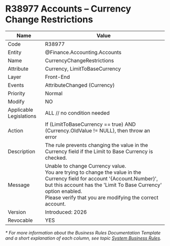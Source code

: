 ﻿---
erp.type: front-end-business-rule
erp.entity: Finance.Accounting.Accounts
---

# R38977 Accounts – Currency Change Restrictions
| Name | Value |
| ---- | ----- |
| Code | R38977 |
| Entity | @Finance.Accounting.Accounts |
| Name | CurrencyChangeRestrictions |
| Attribute | Currency, LimitToBaseCurrency |
| Layer | Front-End |
| Events | AttributeChanged (Currency) |
| Priority | Normal |
| Modify | NO |
| Applicable Legislations | ALL // no condition needed |
| Action | If (LimitToBaseCurrency == true) AND (Currency.OldValue != NULL), then throw an error |
| Description| The rule prevents changing the value in the Currency field if the Limit to Base Currency is checked. |
| Message | Unable to change Currency value. <br/> You are trying to change the value in the Currency field for account '{Account.Number}', but this account has the 'Limit To Base Currency' option enabled. <br/> Please verify that you are modifying the correct account. |
| Version | Introduced: 2026 |
| Revocable | YES |

*\* For more information about the Business Rules Documentation Template and a short explanation of each column, see
topic [System Business Rules](../templates/template-description-system-business-rules.md).*

